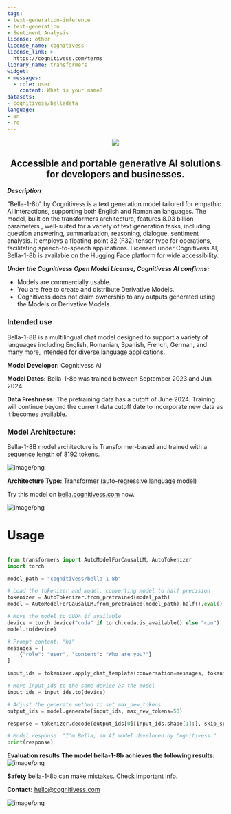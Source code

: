 ```yaml
---
tags:
- text-generation-inference
- text-generation
- Sentiment Analysis
license: other
license_name: cognitivess
license_link: >-
  https://cognitivess.com/terms
library_name: transformers
widget:
- messages:
  - role: user
    content: What is your name?
datasets:
- cognitivess/belladata
language:
- en
- ro
---
```


<div align="center">
 <img src="https://cdn-uploads.huggingface.co/production/uploads/65ec00afa735404e87e1359e/u5qyAgn_2-Bh46nzOFlcI.png">
 <h2>Accessible and portable generative AI solutions for developers and businesses.</h2>
 </div>

***Description***

"Bella-1-8b" by Cognitivess is a text generation model tailored for empathic AI interactions, supporting both English and Romanian languages. 
The model, built on the transformers architecture, features 8.03 billion parameters , well-suited for a variety of text generation tasks, including question answering, summarization, reasoning, dialogue, sentiment analysis. 
It employs a floating-point 32 (F32) tensor type for operations, facilitating speech-to-speech applications. 
Licensed under Cognitivess AI, Bella-1-8b is available on the Hugging Face platform for wide accessibility.


***Under the Cognitivess Open Model License, Cognitivess AI confirms:***
- Models are commercially usable. 
- You are free to create and distribute Derivative Models. 
- Cognitivess does not claim ownership to any outputs generated using the Models or Derivative Models.

### Intended use

Bella-1-8B is a multilingual chat model designed to support a variety of languages including English, Romanian, Spanish, French, German, and many more, intended for diverse language applications.


**Model Developer:** Cognitivess AI

**Model Dates:** Bella-1-8b was trained between September 2023 and Jun 2024.

**Data Freshness:** The pretraining data has a cutoff of June 2024. Training will continue beyond the current data cutoff date to incorporate new data as it becomes available.


### Model Architecture:

Bella-1-8B model architecture is Transformer-based and trained with a sequence length of 8192 tokens.


![image/png](https://cdn-uploads.huggingface.co/production/uploads/65ec00afa735404e87e1359e/lRoj8I0Ro3OmoUOh7Lqu1.png)

**Architecture Type:** Transformer (auto-regressive language model)



Try this model on [bella.cognitivess.com](https://bella.cognitivess.com/) now.


![image/png](https://cdn-uploads.huggingface.co/production/uploads/65ec00afa735404e87e1359e/CQeAV4lwbQp1G8H5n4uWx.png)


# Usage

```python

from transformers import AutoModelForCausalLM, AutoTokenizer
import torch

model_path = "cognitivess/bella-1-8b"

# Load the tokenizer and model, converting model to half precision
tokenizer = AutoTokenizer.from_pretrained(model_path)
model = AutoModelForCausalLM.from_pretrained(model_path).half().eval()

# Move the model to CUDA if available
device = torch.device("cuda" if torch.cuda.is_available() else "cpu")
model.to(device)

# Prompt content: "hi"
messages = [
    {"role": "user", "content": "Who are you?"}
]

input_ids = tokenizer.apply_chat_template(conversation=messages, tokenize=True, add_generation_prompt=True, return_tensors='pt')

# Move input_ids to the same device as the model
input_ids = input_ids.to(device)

# Adjust the generate method to set max_new_tokens
output_ids = model.generate(input_ids, max_new_tokens=50)

response = tokenizer.decode(output_ids[0][input_ids.shape[1]:], skip_special_tokens=True)

# Model response: "I'm Bella, an AI model developed by Cognitivess."
print(response)


```

**Evaluation results**
**The model bella-1-8b achieves the following results:**
![image/png](https://cdn-uploads.huggingface.co/production/uploads/65ec00afa735404e87e1359e/VTsxSAOGiOx0yS-UK3RkL.png)

**Safety**
bella-1-8b can make mistakes. Check important info.

**Contact:**
<a href="mailto:hello@cognitivess.com">hello@cognitivess.com</a>


![image/png](https://cdn-uploads.huggingface.co/production/uploads/65ec00afa735404e87e1359e/u5qyAgn_2-Bh46nzOFlcI.png)

